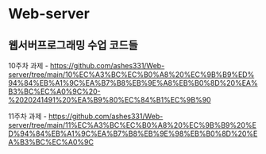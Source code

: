 # Web-server
웹서버프로그래밍 수업 코드들 
----------------------------------------------------------

10주차 과제 - https://github.com/ashes331/Web-server/tree/main/10%EC%A3%BC%EC%B0%A8%20%EC%9B%B9%ED%94%84%EB%A1%9C%EA%B7%B8%EB%9E%A8%EB%B0%8D%20%EA%B3%BC%EC%A0%9C%20-%2020241491%20%EA%B9%80%EC%84%B1%EC%9B%90


11주차 과제 - https://github.com/ashes331/Web-server/tree/main/11%EC%A3%BC%EC%B0%A8%20%EC%9B%B9%20%ED%94%84%EB%A1%9C%EA%B7%B8%EB%9E%98%EB%B0%8D%20%EA%B3%BC%EC%A0%9C

